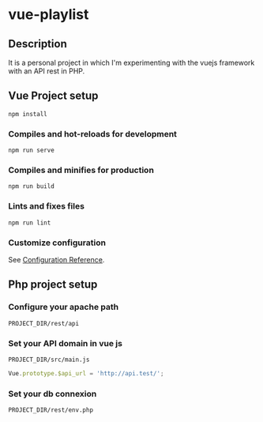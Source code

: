 # vue-playlist

## Description

It is a personal project in which I'm experimenting with the vuejs framework with an API rest in PHP.
## Vue Project setup
```
npm install
```

### Compiles and hot-reloads for development
```
npm run serve
```

### Compiles and minifies for production
```
npm run build
```

### Lints and fixes files
```
npm run lint
```

### Customize configuration
See [Configuration Reference](https://cli.vuejs.org/config/).

## Php project setup

### Configure your apache path
```
PROJECT_DIR/rest/api
```

### Set your API domain in vue js
```
PROJECT_DIR/src/main.js
```
```js
Vue.prototype.$api_url = 'http://api.test/';
```

### Set your db connexion
```
PROJECT_DIR/rest/env.php
```

